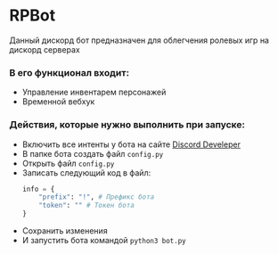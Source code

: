 # RPBot

Данный дискорд бот предназначен для облегчения ролевых игр на дискорд серверах

### В его функционал входит:
- Управление инвентарем персонажей
- Временной вебхук

### Действия, которые нужно выполнить при запуске:
- Включить все интенты у бота на сайте <a href="https://discord.com/developers/applications">Discord Develeper</a>
- В папке бота создать файл `config.py`
- Открыть файл `config.py`
- Записать следующий код в файл:
    ~~~python
    info = {
        "prefix": "!", # Префикс бота
        "token": "" # Токен бота
    }
    ~~~
- Сохранить изменения
- И запустить бота командой `python3 bot.py`